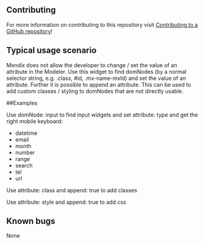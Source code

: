 ## Contributing

For more information on contributing to this repository visit [Contributing to a GitHub repository](https://world.mendix.com/display/howto50/Contributing+to+a+GitHub+repository)!

## Typical usage scenario

Mendix does not allow the developer to change / set the value of an attribute in the Modeler. Use this widget to find domNodes (by a normal selector string, e.g. .class, #id, .mx-name-mxId) and set the value of an attribute. Further it is possible to append an attribute. This can be used to add custom classes / styling to domNodes that are not directly usable.

##Examples

Use domNode: input to find input widgets and set attribute: type and get the right mobile keyboard:
- datetime
- email
- month
- number
- range
- search
- tel
- url

Use attribute: class and append: true to add classes

Use attribute: style and append: true to add css

## Known bugs
None